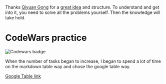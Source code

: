 Thanks [Qiyuan Gong](https://github.com/qiyuangong) for a [great idea](https://github.com/qiyuangong/leetcode) and structure. To understand and get into it, you need to solve all the problems yourself. Then the knowledge will take hold.

# CodeWars practice

![Codewars badge](https://www.codewars.com/users/IsFilimonov/badges/small)

When the number of tasks began to increase, I began to spend a lot of time on the markdown table way and chose the google table way.

[Google Table link](https://docs.google.com/spreadsheets/d/1v5YZhe_EHzO4BoD98ePd_Hp1iSvoG_bPb7R0eQvWyjE/edit?usp=sharing)


